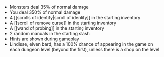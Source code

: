 - Monsters deal 35% of normal damage
- You deal 350% of normal damage
- 4 [[scrolls of identify|scroll of identify]] in the starting inventory
- A [[scroll of remove curse]] in the starting inventory
- A [[wand of probing]] in the starting inventory
- 2 random manuals in the starting stash
- Hints are shown during gameplay
- Lindisse, elven bard, has a 100% chance of appearing in the game on each dungeon level (beyond the first), unless there is a shop on the level
